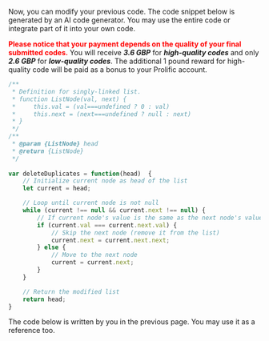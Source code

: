 Now, you can modify your previous code.  The code snippet below is generated by an AI code generator. You may use the entire code or integrate part of it into your own code. 



<span style="color: red;">**Please notice that your payment depends on the quality of your final submitted codes.**</span> You will receive ***3.6 GBP*** for ***high-quality codes*** and only ***2.6 GBP*** for ***low-quality codes***. The additional 1 pound reward for high-quality code will be paid as a bonus to your Prolific account.   

```javascript
/**
 * Definition for singly-linked list.
 * function ListNode(val, next) {
 *     this.val = (val===undefined ? 0 : val)
 *     this.next = (next===undefined ? null : next)
 * }
 */
/**
 * @param {ListNode} head
 * @return {ListNode}
 */
 
var deleteDuplicates = function(head)  {
    // Initialize current node as head of the list
    let current = head;

    // Loop until current node is not null
    while (current !== null && current.next !== null) {
        // If current node's value is the same as the next node's value
        if (current.val === current.next.val) {
            // Skip the next node (remove it from the list)
            current.next = current.next.next;
        } else {
            // Move to the next node
            current = current.next;
        }
    }

    // Return the modified list
    return head;
}
```

The code below is written by you in the previous page. You may use it as a reference too. 


